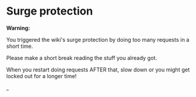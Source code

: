 <!DOCTYPE HTML PUBLIC "-_W3C_DTD HTML 3.2 Final_EN"> <title>503 Surge protection</title> <h1>Surge protection</h1> <strong>Warning:</strong><p>You triggered the wiki's surge protection by doing too many requests in a short time.</p><p>Please make a short break reading the stuff you already got.</p><p>When you restart doing requests AFTER that, slow down or you might get locked out for a longer time!</p>_

